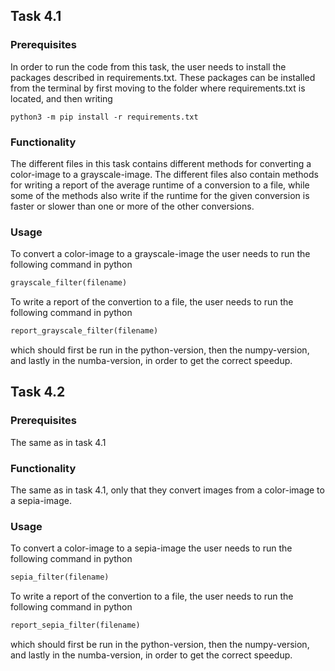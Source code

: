 ## Task 4.1

### Prerequisites

In order to run the code from this task, the user needs to install the packages described in requirements.txt. These packages can be installed from the terminal by first moving to the folder where requirements.txt is located, and then writing

```
python3 -m pip install -r requirements.txt
```

### Functionality 

The different files in this task contains different methods for converting a color-image to a grayscale-image. The different files also contain methods for writing a report of the average runtime of a conversion to a file, while some of the methods also write if the runtime for the given conversion is faster or slower than one or more of the other conversions. 

### Usage

To convert a color-image to a grayscale-image the user needs to run the following command in python

```python
grayscale_filter(filename)
```

To write a report of the convertion to a file, the user needs to run the following command in python

```python
report_grayscale_filter(filename)
```

which should first be run in the python-version, then the numpy-version, and lastly in the numba-version, in order to get the correct speedup.


## Task 4.2

### Prerequisites

The same as in task 4.1

### Functionality 

The same as in task 4.1, only that they convert images from a color-image to a sepia-image.

### Usage

To convert a color-image to a sepia-image the user needs to run the following command in python

```python
sepia_filter(filename)
```

To write a report of the convertion to a file, the user needs to run the following command in python

```python
report_sepia_filter(filename)
```

which should first be run in the python-version, then the numpy-version, and lastly in the numba-version, in order to get the correct speedup.
